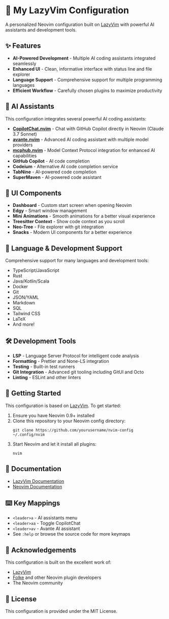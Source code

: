 # 🚀 My LazyVim Configuration

A personalized Neovim configuration built on [LazyVim](https://github.com/LazyVim/LazyVim) with powerful AI assistants and development tools.

## ✨ Features

- **AI-Powered Development** - Multiple AI coding assistants integrated seamlessly
- **Enhanced UI** - Clean, informative interface with status line and file explorer
- **Language Support** - Comprehensive support for multiple programming languages
- **Efficient Workflow** - Carefully chosen plugins to maximize productivity

## 🧠 AI Assistants

This configuration integrates several powerful AI coding assistants:

- **[CopilotChat.nvim](https://github.com/CopilotC-Nvim/CopilotChat.nvim)** - Chat with GitHub Copilot directly in Neovim (Claude 3.7 Sonnet)
- **[avante.nvim](https://github.com/yetone/avante.nvim)** - Advanced AI coding assistant with multiple model providers
- **[mcphub.nvim](https://github.com/ravitemer/mcphub.nvim)** - Model Context Protocol integration for enhanced AI capabilities
- **GitHub Copilot** - AI code completion
- **Codeium** - Alternative AI code completion service
- **TabNine** - AI-powered code completion
- **SuperMaven** - AI-powered code assistant

## 🌈 UI Components

- **Dashboard** - Custom start screen when opening Neovim
- **Edgy** - Smart window management
- **Mini Animations** - Smooth animations for a better visual experience
- **Treesitter Context** - Show code context as you scroll
- **Neo-Tree** - File explorer with git integration
- **Snacks** - Modern UI components for a better experience

## 🔧 Language & Development Support

Comprehensive support for many languages and development tools:

- TypeScript/JavaScript
- Rust
- Java/Kotlin/Scala
- Docker
- Git
- JSON/YAML
- Markdown
- SQL
- Tailwind CSS
- LaTeX
- And more!

## 🛠️ Development Tools

- **LSP** - Language Server Protocol for intelligent code analysis
- **Formatting** - Prettier and None-LS integration
- **Testing** - Built-in test runners
- **Git Integration** - Advanced git tooling including GitUI and Octo
- **Linting** - ESLint and other linters

## 🔄 Getting Started

This configuration is based on [LazyVim](https://github.com/LazyVim/LazyVim). To get started:

1. Ensure you have Neovim 0.9+ installed
2. Clone this repository to your Neovim config directory:
   ```
   git clone https://github.com/yourusername/nvim-config ~/.config/nvim
   ```
3. Start Neovim and let it install all plugins:
   ```
   nvim
   ```

## 📖 Documentation

- [LazyVim Documentation](https://lazyvim.github.io/)
- [Neovim Documentation](https://neovim.io/doc/)

## ⌨️ Key Mappings

- `<leader>a` - AI assistants menu
- `<leader>aa` - Toggle CopilotChat
- `<leader>av` - Avante AI assistant
- See `:help` or browse the source code for more keymaps

## 🙏 Acknowledgements

This configuration is built on the excellent work of:
- [LazyVim](https://github.com/LazyVim/LazyVim)
- [Folke](https://github.com/folke) and other Neovim plugin developers
- The Neovim community

## 📝 License

This configuration is provided under the MIT License.
